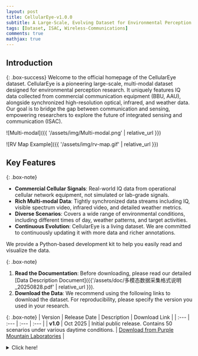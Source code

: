 ```yaml
---
layout: post
title: CellularEye-v1.0.0
subtitle: A Large-Scale, Evolving Dataset for Environmental Perception Using Commercial Cellular Networks
tags: [Dataset, ISAC, Wireless-Communications]
comments: true
mathjax: true
---
```


## Introduction

{: .box-success}
Welcome to the official homepage of the CellularEye dataset. CellularEye is a pioneering large-scale, multi-modal dataset designed for environmental perception research. It uniquely features IQ data collected from commercial communication equipment (BBU, AAU), alongside synchronized high-resolution optical, infrared, and weather data. Our goal is to bridge the gap between communication and sensing, empowering researchers to explore the future of integrated sensing and communication (ISAC).

![Multi-modal]({{ '/assets/img/Multi-modal.png' | relative_url }})

![RV Map Example]({{ '/assets/img/rv-map.gif' | relative_url }})


## Key Features

{: .box-note}
* **Commercial Cellular Signals**: Real-world IQ data from operational cellular network equipment, not simulated or lab-grade signals.
* **Rich Multi-modal Data**: Tightly synchronized data streams including IQ, visible spectrum video, infrared video, and detailed weather metrics.
* **Diverse Scenarios**: Covers a wide range of environmental conditions, including different times of day, weather patterns, and target activities.
* **Continuous Evolution**: CellularEye is a living dataset. We are committed to continuously updating it with more data and richer annotations.

We provide a Python-based development kit to help you easily read and visualize the data.

{: .box-note}
1.  **Read the Documentation**: Before downloading, please read our detailed [Data Description Document]({{'/assets/doc/多模态数据采集格式说明_20250828.pdf' | relative_url }}). 
2.  **Download the Data**: We recommend using the following links to download the dataset. For reproducibility, please specify the version you used in your research.

{: .box-note}
| Version | Release Date | Description | Download Link |
| :--- | :--- | :--- | :--- |
| **v1.0** | Oct 2025 | Initial public release. Contains 50 scenarios under various daytime conditions. | [Download from Purple Mountain Laboratories](http://pmldatanet.com.cn/) |

<details markdown="1">
<summary>Click here!</summary>
Here you can see an **expandable** section
</details>




